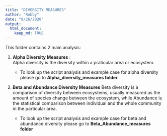 ```yaml
---
title: "DIVERSITY MEASURES"
author: "Robby"
date: "8/26/2020"
output: 
  html_document:
    keep_md: TRUE
---
```




This folder contains 2 main analysis:  

1. **Alpha Diversity Measures** :  
    Alpha diversity is the diversity within a praticular area or ecosystem.  
    - To look up the script analysis and example case for alpha diversity please go to **Alpha_diversity_measures folder**
    
2. **Beta and Abundance Diversity Measures**
    Beta diversity is a comparison of diversity between ecosystems, usually measured as the amount of species 
    change between the ecosystem, while Abundance is the statistical comparison between individual and the whole community 
    in the particular area.  
    - To look up the script analysis and example case for beta and abundance diversity please go to **Beta_Abundance_measures folder**
    
